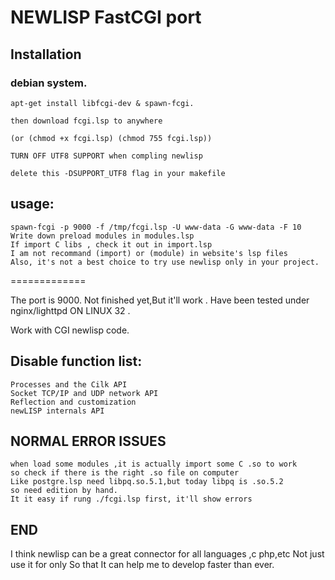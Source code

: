 NEWLISP FastCGI port
=============

Installation
-----------

###	debian system.

	apt-get install libfcgi-dev & spawn-fcgi.
		
	then download fcgi.lsp to anywhere
	
	(or (chmod +x fcgi.lsp) (chmod 755 fcgi.lsp))
	
	TURN OFF UTF8 SUPPORT when compling newlisp

	delete this -DSUPPORT_UTF8 flag in your makefile

usage:
-----

	spawn-fcgi -p 9000 -f /tmp/fcgi.lsp -U www-data -G www-data -F 10
	Write down preload modules in modules.lsp
	If import C libs , check it out in import.lsp
	I am not recommand (import) or (module) in website's lsp files
	Also, it's not a best choice to try use newlisp only in your project.

=============

The port is 9000. 
Not finished yet,But it'll work .
Have been tested under nginx/lighttpd ON LINUX 32 .

Work with CGI newlisp code.

Disable function list:
-----

	Processes and the Cilk API
	Socket TCP/IP and UDP network API 
	Reflection and customization 
	newLISP internals API

NORMAL ERROR ISSUES
-----
	when load some modules ,it is actually import some C .so to work
	so check if there is the right .so file on computer
	Like postgre.lsp need libpq.so.5.1,but today libpq is .so.5.2 
	so need edition by hand.
	It it easy if rung ./fcgi.lsp first, it'll show errors 
		

END
-----

I think newlisp can be a great connector for all  languages ,c php,etc
Not just use it for only 
So that
It can help me to develop faster than ever.

